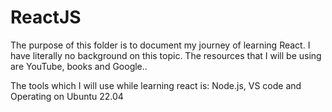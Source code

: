 # ReactJS
The purpose of this folder is to document my journey of learning React. I have literally no background on this topic. The resources that I will be using
are YouTube, books and Google..

The tools which I will use while learning react is:
Node.js,
VS code and
Operating on Ubuntu 22.04
